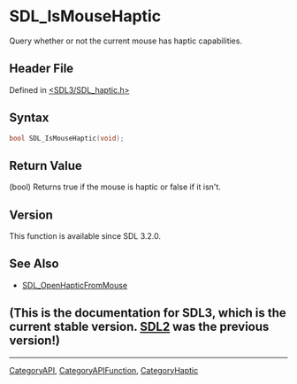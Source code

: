 # SDL_IsMouseHaptic

Query whether or not the current mouse has haptic capabilities.

## Header File

Defined in [<SDL3/SDL_haptic.h>](https://github.com/libsdl-org/SDL/blob/main/include/SDL3/SDL_haptic.h)

## Syntax

```c
bool SDL_IsMouseHaptic(void);
```

## Return Value

(bool) Returns true if the mouse is haptic or false if it isn't.

## Version

This function is available since SDL 3.2.0.

## See Also

- [SDL_OpenHapticFromMouse](SDL_OpenHapticFromMouse)


## (This is the documentation for SDL3, which is the current stable version. [SDL2](https://wiki.libsdl.org/SDL2/) was the previous version!)



----
[CategoryAPI](CategoryAPI), [CategoryAPIFunction](CategoryAPIFunction), [CategoryHaptic](CategoryHaptic)

